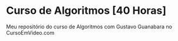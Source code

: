 # Curso de Algoritmos [40 Horas]
 Meu repositório do curso de Algoritmos com Gustavo Guanabara no CursoEmVideo.com
